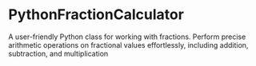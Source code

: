 # PythonFractionCalculator
A user-friendly Python class for working with fractions. Perform precise arithmetic operations on fractional values effortlessly, including addition, subtraction, and multiplication
